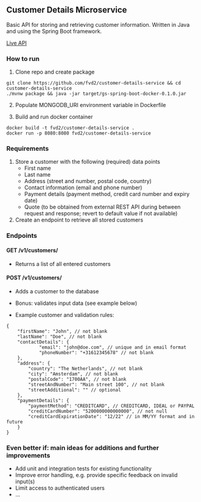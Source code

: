 ## Customer Details Microservice
Basic API for storing and retrieving customer information. Written in Java and using the Spring Boot framework.

[Live API](https://freekvandam.nl/customer-details-service/v1/customers)

### How to run
1. Clone repo and create package
```
git clone https://github.com/fvd2/customer-details-service && cd customer-details-service
./mvnw package && java -jar target/gs-spring-boot-docker-0.1.0.jar
```

2. Populate MONGODB_URI environment variable in Dockerfile

3. Build and run docker container
```
docker build -t fvd2/customer-details-service .
docker run -p 8080:8080 fvd2/customer-details-service
```

### Requirements
1. Store a customer with the following (required) data points
   * First name
   * Last name
   * Address (street and number, postal code, country)
   * Contact information (email and phone number)
   * Payment details (payment method, credit card number and expiry date)
   * Quote (to be obtained from external REST API during between request and response; revert to default value if not available)
2. Create an endpoint to retrieve all stored customers

### Endpoints
#### GET /v1/customers/ 
* Returns a list of all entered customers

#### POST /v1/customers/
* Adds a customer to the database
* Bonus: validates input data (see example below)

* Example customer and validation rules:
```
{
	"firstName": "John", // not blank
	"lastName": "Doe", // not blank
	"contactDetails": {
			"email": "john@doe.com", // unique and in email format
			"phoneNumber": "+31612345678" // not blank
	},
	"address": {
		"country": "The Netherlands", // not blank
		"city": "Amsterdam", // not blank
		"postalCode": "1700AA", // not blank
		"streetAndNumber": "Main street 100", // not blank
		"streetAdditional": "" // optional
	}, 
	"paymentDetails": {
		"paymentMethod": "CREDITCARD", // CREDITCARD, IDEAL or PAYPAL
		"creditCardNumber": "5200000000000000", // not null
		"creditCardExpirationDate": "12/22" // in MM/YY format and in future
	}
}
```

### Even better if: main ideas for additions and further improvements
* Add unit and integration tests for existing functionality
* Improve error handling, e.g. provide specific feedback on invalid input(s)
* Limit access to authenticated users
* ...

